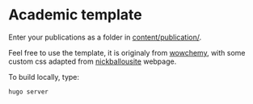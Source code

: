 # Academic template

<!-- Simple academic template that is easy to deploy on Github page, and relatively
easy to customize using css. Here is the [live](https://simongravelle.github.io/) version. -->

Enter your publications as a folder in [content/publication/](content/publication/).

Feel free to use the template, it is originaly
from [wowchemy](https://wowchemy.com/), with some custom css
adapted from [nickballousite](https://github.com/nballou) webpage.

To build locally, type:

```
hugo server
```
